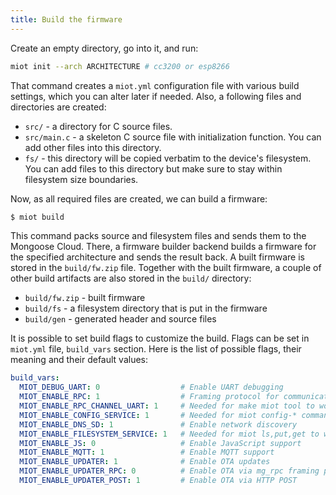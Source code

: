 ```yaml
---
title: Build the firmware
---
```


Create an empty directory, go into it, and run:

```bash
miot init --arch ARCHITECTURE # cc3200 or esp8266
```

That command creates a `miot.yml` configuration file with various
build settings, which you can alter later if needed. Also, a following
files and directories are created:

  - `src/`  - a directory for C source files.
  - `src/main.c` - a skeleton C source file with initialization function. You
    can add other files into this directory.
  - `fs/` - this directory will be copied verbatim to the device's
    filesystem. You can add files to this directory but make sure to stay
    within filesystem size boundaries.

Now, as all required files are created, we can build a firmware:

```sh
$ miot build
```

This command packs source and filesystem files and sends them to the
Mongoose Cloud. There, a firmware builder backend builds
a firmware for the specified architecture and sends the result back.
A built firmware is stored in
the `build/fw.zip` file. Together with the built firmware, a couple of
other build artifacts are also stored in the `build/` directory:

- `build/fw.zip` - built firmware
- `build/fs` - a filesystem directory that is put in the firmware
- `build/gen` - generated header and source files

It is possible to set build flags to customize the build. Flags can be set
in `miot.yml` file, `build_vars` section. Here is the list of possible
flags, their meaning and their default values:

```yml
build_vars:
  MIOT_DEBUG_UART: 0                  # Enable UART debugging
  MIOT_ENABLE_RPC: 1                  # Framing protocol for communication.
  MIOT_ENABLE_RPC_CHANNEL_UART: 1     # Needed for make miot tool to work.
  MIOT_ENABLE_CONFIG_SERVICE: 1       # Needed for miot config-* commands to work
  MIOT_ENABLE_DNS_SD: 1               # Enable network discovery
  MIOT_ENABLE_FILESYSTEM_SERVICE: 1   # Needed for miot ls,put,get to work
  MIOT_ENABLE_JS: 0                   # Enable JavaScript support
  MIOT_ENABLE_MQTT: 1                 # Enable MQTT support
  MIOT_ENABLE_UPDATER: 1              # Enable OTA updates
  MIOT_ENABLE_UPDATER_RPC: 0          # Enable OTA via mg_rpc framing protocol
  MIOT_ENABLE_UPDATER_POST: 1         # Enable OTA via HTTP POST
```
